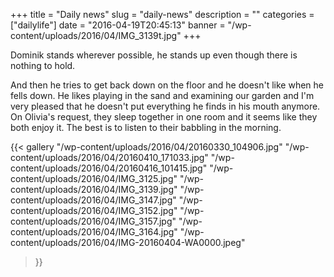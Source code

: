 +++
title = "Daily news"
slug = "daily-news"
description = ""
categories = ["dailylife"]
date = "2016-04-19T20:45:13"
banner = "/wp-content/uploads/2016/04/IMG_3139t.jpg"
+++

Dominik stands wherever possible, he stands up even though there is nothing to hold.

And then he tries to get back down on the floor and he doesn't like when he fells down. He likes
playing in the sand and examining our garden and I'm very pleased that he doesn't put everything he
finds in his mouth anymore. On Olivia's request, they sleep together in one room and it seems like
they both enjoy it. The best is to listen to their babbling in the morning.

{{< gallery
    "/wp-content/uploads/2016/04/20160330_104906.jpg"
    "/wp-content/uploads/2016/04/20160410_171033.jpg"
    "/wp-content/uploads/2016/04/20160416_101415.jpg"
    "/wp-content/uploads/2016/04/IMG_3125.jpg"
    "/wp-content/uploads/2016/04/IMG_3139.jpg"
    "/wp-content/uploads/2016/04/IMG_3147.jpg"
    "/wp-content/uploads/2016/04/IMG_3152.jpg"
    "/wp-content/uploads/2016/04/IMG_3157.jpg"
    "/wp-content/uploads/2016/04/IMG_3164.jpg"
    "/wp-content/uploads/2016/04/IMG-20160404-WA0000.jpeg"
>}}
